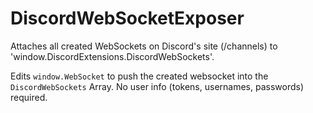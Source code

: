 # DiscordWebSocketExposer
Attaches all created WebSockets on Discord's site (/channels) to 'window.DiscordExtensions.DiscordWebSockets'.

Edits `window.WebSocket` to push the created websocket into the `DiscordWebSockets` Array. No user info (tokens, usernames, passwords) required.
